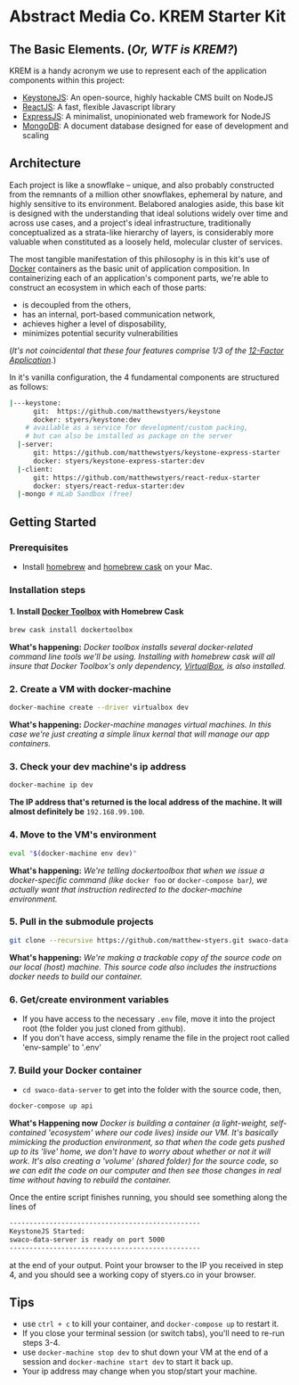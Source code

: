 # Abstract Media Co. KREM Starter Kit

## The Basic Elements. (_Or, WTF is KREM?_)
KREM is a handy acronym we use to represent each of the application components within this project:

- [KeystoneJS](http://keystonejs.com): An open-source, highly hackable CMS built on NodeJS
- [ReactJS](https://facebook.github.io/react/): A fast, flexible Javascript library
- [ExpressJS](http://expressjs.com): A minimalist, unopinionated web framework for NodeJS
- [MongoDB](https://www.mongodb.com): A document database designed for ease of development and scaling

## Architecture
Each project is like a snowflake – unique, and also probably constructed from the remnants of a million other snowflakes, ephemeral by nature, and highly sensitive to its environment. Belabored analogies aside, this base kit is designed with the understanding that ideal solutions widely over time and across use cases, and a project's ideal infrastructure, traditionally conceptualized as a strata-like hierarchy of layers, is considerably more valuable when constituted as a loosely held, molecular cluster of services.

The most tangible manifestation of this philosophy is in this kit's use of [Docker](https://www.docker.com) containers as the basic unit of application composition. In containerizing each of an application's component parts, we're able to construct an ecosystem in which each of those parts:
- is decoupled from the others,
- has an internal, port-based communication network,
- achieves higher a level of disposability,
- minimizes potential security vulnerabilities

(_It's not coincidental that these four features comprise 1/3 of the [12-Factor Application](http://12factor.net)._)

In it's vanilla configuration, the 4 fundamental components are structured as follows:

```sh
|---keystone:
      git:  https://github.com/matthewstyers/keystone
      docker: styers/keystone:dev
    # available as a service for development/custom packing,
    # but can also be installed as package on the server
  |-server:
      git: https://github.com/matthewstyers/keystone-express-starter
      docker: styers/keystone-express-starter:dev
  |-client:
      git: https://github.com/matthewstyers/react-redux-starter
      docker: styers/react-redux-starter:dev
  |-mongo # mLab Sandbox (free)

```
## Getting Started
### Prerequisites
- Install [homebrew](http://brew.sh/) and [homebrew cask](http://caskroom.io/) on your Mac.

### Installation steps
#### 1. Install [Docker Toolbox](https://www.docker.com/docker-toolbox) with Homebrew Cask
```bash
brew cask install dockertoolbox
```

**What's happening:**
_Docker toolbox installs several docker-related command line tools we'll be using. Installing with homebrew cask will all insure that Docker Toolbox's only dependency, [VirtualBox](https://www.virtualbox.org/), is also installed._

### 2. Create a VM with docker-machine
```bash
docker-machine create --driver virtualbox dev
```

**What's happening:**
_Docker-machine manages virtual machines. In this case we're just creating a simple linux kernal that will manage our app containers._

### 3. Check your dev machine's ip address
```bash
docker-machine ip dev
```
**The IP address that's returned is the local address of the machine. It will almost definitely be** `192.168.99.100`.

### 4. Move to the VM's environment
```bash
eval "$(docker-machine env dev)"
```

**What's happening:**
_We're telling dockertoolbox that when we issue a docker-specific command (like_ `docker foo` or `docker-compose bar`_), we actually want that instruction redirected to the docker-machine environment._

### 5. Pull in the submodule projects
```bash
git clone --recursive https://github.com/matthew-styers.git swaco-data-server
```

**What's happening:**
_We're making a trackable copy of the source code on our local (host) machine. This source code also includes the instructions docker needs to build our container._

### 6. Get/create environment variables
- If you have access to the necessary `.env` file, move it into the project root (the folder you just cloned from github).
- If you don't have access, simply rename the file in the project root called 'env-sample' to '.env'

### 7. Build your Docker container
- `cd swaco-data-server` to get into the folder with the source code, then,
```bash
docker-compose up api
```
 **What's Happening now**
_Docker is building a container (a light-weight, self-contained 'ecosystem' where our code lives) inside our VM. It's basically mimicking the production environment, so that when the code gets pushed up to its 'live' home, we don't have to worry about whether or not it will work. It's also creating a 'volume' (shared folder) for the source code, so we can edit the code on our computer and then see those changes in real time without having to rebuild the container._

Once the entire script finishes running, you should see something along the lines of
```bash
------------------------------------------------
KeystoneJS Started:
swaco-data-server is ready on port 5000
------------------------------------------------
```
at the end of your output. Point your browser to the IP you received in step 4, and you should see a working copy of styers.co in your browser.

## Tips
- use `ctrl + c` to kill your container, and `docker-compose up` to restart it.
- If you close your terminal session (or switch tabs), you'll need to re-run steps 3-4.
- use `docker-machine stop dev` to shut down your VM at the end of a session and `docker-machine start dev` to start it back up.
- Your ip address may change when you stop/start your machine.
